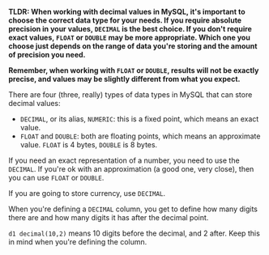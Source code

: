 **TLDR: When working with decimal values in MySQL, it's important to choose the correct data type for your needs. If you require absolute precision in your values, `DECIMAL` is the best choice. If you don't require exact values, `FLOAT` or `DOUBLE` may be more appropriate. Which one you choose just depends on the range of data you're storing and the amount of precision you need.**

**Remember, when working with `FLOAT` or `DOUBLE`, results will not be exactly precise, and values may be slightly different from what you expect.**

There are four (three, really) types of data types in MySQL that can store decimal values:
- `DECIMAL`, or its alias, `NUMERIC`: this is a fixed point, which means an exact value.
- `FLOAT` and `DOUBLE`: both are floating points, which means an approximate value. `FLOAT` is 4 bytes, `DOUBLE` is 8 bytes.

If you need an exact representation of a number, you need to use the `DECIMAL`. If you're ok with an approximation (a good one, very close), then you can use `FLOAT` or `DOUBLE`.

If you are going to store currency, use `DECIMAL`.

When you're defining a `DECIMAL` column, you get to define how many digits there are and how many digits it has after the decimal point.

`d1 decimal(10,2)` means 10 digits before the decimal, and 2 after. Keep this in mind when you're defining the column.


